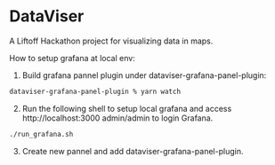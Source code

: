 # DataViser

A Liftoff Hackathon project for visualizing data in maps.

How to setup grafana at local env:

1. Build grafana pannel plugin under dataviser-grafana-panel-plugin:
```sh
dataviser-grafana-panel-plugin % yarn watch
```

2. Run the following shell to setup local grafana and access http://localhost:3000 admin/admin to login Grafana.
```sh
./run_grafana.sh
```

3. Create new pannel and add dataviser-grafana-panel-plugin.
